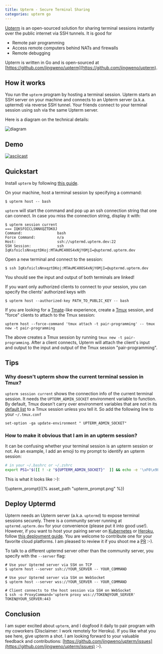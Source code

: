 ```yaml
---
title: Upterm - Secure Terminal Sharing
categories: upterm go
---
```


[Upterm](https://github.com/jingweno/upterm) is an open-sourced solution for sharing terminal sessions instantly over the public internet via SSH tunnels.
It is good for

* Remote pair programming
* Access remote computers behind NATs and firewalls
* Remote debugging

Upterm is written in Go and is open-sourced at [https://github.com/jingweno/upterm](https://github.com/jingweno/upterm).

## How it works

You run the `upterm` program by hosting a terminal session.
Upterm starts an SSH server on your machine and connects to an Upterm server (a.k.a. uptermd) via reverse SSH tunnel.
Your friends connect to your terminal session using ssh via the same Upterm server.

Here is a diagram on the technical details:

![diagram](https://raw.githubusercontent.com/jingweno/upterm/gh-pages/upterm-flowchart.svg?sanitize=true)

## Demo

[![asciicast](https://asciinema.org/a/LTwpMqvvV98eo3ueZHoifLHf7.svg)](https://asciinema.org/a/LTwpMqvvV98eo3ueZHoifLHf7)

## Quickstart

Install `upterm` by following [this guide](https://github.com/jingweno/upterm#installation).

On your machine, host a terminal session by specifying a command:

```
$ upterm host -- bash
```

`upterm` will start the command and pop up an ssh connection string that one can connect.
In case you miss the connection string, display it with:

```
$ upterm session current
=== IQKSFOICLSNNXQZTDKOJ
Command:                bash
Force Command:          n/a
Host:                   ssh://uptermd.upterm.dev:22
SSH Session:            ssh IqKsfoiclsNnxqztDKoj:MTAuMC40OS4xNjY6MjI=@uptermd.upterm.dev
```

Open a new terminal and connect to the session:

```
$ ssh IqKsfoiclsNnxqztDKoj:MTAuMC40OS4xNjY6MjI=@uptermd.upterm.dev
```

You should see the input and output of both terminals are linked!

If you want only authorized clients to connect to your session, you can specify the clients' authorized keys with

```
$ upterm host --authorized-key PATH_TO_PUBLIC_KEY -- bash
```

If you are looking for a [Tmate](https://tmate.io)-like experience, create a [Tmux](https://github.com/tmux/tmux) session, and "force" clients to attach to the Tmux session:

```
upterm host --force-command 'tmux attach -t pair-programming' -- tmux new -t pair-programming
```

The above creates a Tmux session by running `tmux new -t pair-programming`.
After a client connects, Upterm will attach the client's input and output to the input and output of the Tmux session "pair-programming".

## Tips

### Why doesn't upterm show the current terminal session in Tmux?

`upterm session current` shows the connection info of the current terminal session.
It needs the `UPTERM_ADMIN_SOCKET` environment variable to function.
By default, Tmux doesn't carry over environment variables that are not in its [default list](http://man.openbsd.org/i386/tmux.1#GLOBAL_AND_SESSION_ENVIRONMENT) to a Tmux session unless you tell it.
So add the following line to your `~/.tmux.conf`

```
set-option -ga update-environment " UPTERM_ADMIN_SOCKET"
```

### How to make it obvious that I am in an upterm session?

It can be confusing whether your terminal session is an upterm session or not.
As an example, I add an emoji to my prompt to identify an upterm session:

```bash
# in your ~/.bashrc or ~/.zshrc 
export PS1="$([[ ! -z "${UPTERM_ADMIN_SOCKET}"  ]] && echo -e '\xF0\x9F\x86\x99 ')$PS1" # Add an emoji
```

This is what it looks like :-):

![upterm_prompt]({% asset_path "upterm_prompt.png" %})

## Deploy Uptermd

Upterm needs an Upterm server (a.k.a. `uptermd`) to expose terminal sessions securely.
There is a community server running at `uptermd.upterm.dev` for your convenience (please put it into good use!).
However, if you want to host your pairing server on [Kubernetes](https://kubernetes.io/) or [Heroku](https://heroku.com), follow [this deployment guide](https://github.com/jingweno/upterm#how-it-works).
You are welcome to contribute one for your favorite cloud platforms.
I am pleased to review it if you shoot me a [PR](https://github.com/jingweno/upterm/pulls) :-).

To talk to a different uptermd server other than the community server, you specify with the `--server` flag:

```
# Use your Uptermd server via SSH on TCP
$ upterm host --server ssh://YOUR_SERVER -- YOUR_COMMAND

# Use your Uptermd server via SSH on WebSocket
$ upterm host --server wss://YOUR_SERVER -- YOUR_COMMAND

# Client connects to the host session via SSH on WebSocket
$ ssh -o ProxyCommand='upterm proxy wss://TOKEN@YOUR_SERVER' TOKEN@YOUR_SERVER:443
```

## Conclusion

I am super excited about `upterm`, and I dogfood it daily to pair program with my coworkers (Disclaimer: I work remotely for Heroku).
If you like what you see here, give upterm a shot.
I am looking forward to your valuable feedback and contributions: [https://github.com/jingweno/upterm/issues](https://github.com/jingweno/upterm/issues) :-). 
